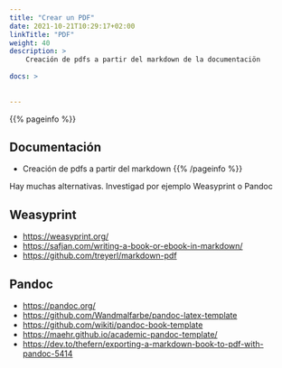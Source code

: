```yaml
---
title: "Crear un PDF"
date: 2021-10-21T10:29:17+02:00
linkTitle: "PDF"
weight: 40
description: > 
    Creación de pdfs a partir del markdown de la documentaciön
    
docs: >
    
    
---
```

{{% pageinfo %}}
## Documentación
* Creación de pdfs a partir del markdown
{{% /pageinfo %}}

Hay muchas alternativas. Investigad por ejemplo Weasyprint o Pandoc

## Weasyprint
* https://weasyprint.org/
* https://safjan.com/writing-a-book-or-ebook-in-markdown/
* https://github.com/treyerl/markdown-pdf


## Pandoc
* https://pandoc.org/
* https://github.com/Wandmalfarbe/pandoc-latex-template
* https://github.com/wikiti/pandoc-book-template
* https://maehr.github.io/academic-pandoc-template/
* https://dev.to/thefern/exporting-a-markdown-book-to-pdf-with-pandoc-5414


